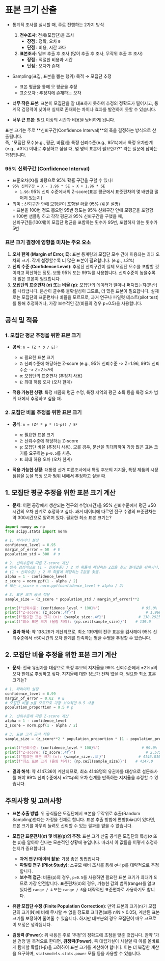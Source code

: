 # 표본 크기 산출
    
- 통계적 조사를 실시할 때, 주로 진행하는 2가지 방식
    1. **전수조사**: 전체(모집단)을 조사
        - **장점** : 정확, 오차 `0`
        - **단점** : 비용, 시간 과다
    2. **표본조사**: 일부 추출 후 조사 (많이 추출 후 조사, 무작위 추출 후 조사)
        - **장점** : 적절한 비용과 시간
        - **단점** : 오차가 존재
- Sampling(표집, 표본을 뽑는 행위) 목적 → 모집단 추정
    - 표본 평균을 통해 모 평균을 추정
    - 표준오차 : 추정치에 존재하는 오차

- **너무 작은 표본**: 표본이 모집단을 잘 대표하지 못하여 추정의 정확도가 떨어지고, 통계적 검정력이 낮아져 실제로 존재하는 차이나 효과를 발견하지 못할 수 있습니다.
- **너무 큰 표본**: 필요 이상의 시간과 비용을 낭비하게 됩니다.

표본 크기는 주로 **신뢰구간(Confidence Interval)**의 폭을 결정하는 방식으로 산출됩니다.<br>
즉, "모집단 모수(e.g., 평균, 비율)를 특정 신뢰수준(e.g., 95%)에서 특정 오차한계(e.g., ±3%) 이내로 추정하고 싶을 때, 몇 명의 표본이 필요한가?" 라는 질문에 답하는 과정입니다.

### 95% 신뢰구간 (Confidence Interval)
- 표준오차(X)를 바탕으로 95% 확률 구간을 구할 수 있다!
- `95% 신뢰구간 = X - 1.96 * SE ~ X + 1.96 * SE`
    - `1.96`: 95% 신뢰 수준에서의 Z-score(표본 평균에서 표준편차의 몇 배만큼 떨어져 있는지)
- 의미 : 신뢰구간 안에 모평균이 포함될 확률 95% (쉬운 설명)<br>
    = 표본을 100번 정도 뽑으면 95번 정도는 95% 신뢰구간 안에 모평균을 포함함<br>
    = 100번 샘플링 하고 각각 평균과 95% 신뢰구간을 구했을 때,<br>
    신뢰구간들(100개)이 모집단 평균을 포함하는 횟수가 95번, 포함하지 않는 횟수가 5번

### 표본 크기 결정에 영향을 미치는 주요 요소
1.  **오차 한계 (Margin of Error, E)**: 표본 통계량과 모집단 모수 간에 허용되는 최대 오차의 크기. 작게 설정할수록 더 많은 표본이 필요합니다. (e.g., ±3%)
2.  **신뢰 수준 (Confidence Level)**: 추정된 신뢰구간이 실제 모집단 모수를 포함할 것이라고 확신하는 정도. 보통 95% 또는 99%를 사용합니다. 신뢰수준이 높을수록 더 많은 표본이 필요합니다.
3.  **모집단의 표준편차 (σ) 또는 비율 (p)**: 모집단의 데이터가 얼마나 퍼져있는지(분산)를 나타냅니다. 분산이 클수록 불확실성이 크므로, 더 많은 표본이 필요합니다. 실제로는 모집단의 표준편차나 비율을 모르므로, 과거 연구나 파일럿 테스트(pilot test)를 통해 추정하거나, 가장 보수적인 값(비율의 경우 p=0.5)을 사용합니다.

## 공식 및 적용

### 1. 모집단 평균 추정을 위한 표본 크기

- **공식**:
  `n = (Z * σ / E)²`
    - `n`: 필요한 표본 크기
    - `Z`: 신뢰수준에 해당하는 Z-score (e.g., 95% 신뢰수준 -> Z=1.96, 99% 신뢰수준 -> Z=2.576)
    - `σ`: 모집단의 표준편차 (추정치 사용)
    - `E`: 최대 허용 오차 (오차 한계)

- **적용 가능한 상황**: 특정 제품의 평균 수명, 특정 지역의 평균 소득 등을 특정 오차 범위 내에서 추정하고 싶을 때.

### 2. 모집단 비율 추정을 위한 표본 크기

- **공식**:
  `n = (Z² * p * (1-p)) / E²`
    - `n`: 필요한 표본 크기
    - `Z`: 신뢰수준에 해당하는 Z-score
    - `p`: 모집단 비율 (추정치 사용). 모를 경우, 분산을 최대화하여 가장 많은 표본 크기를 요구하는 `p=0.5`를 사용.
    - `E`: 최대 허용 오차 (오차 한계)

- **적용 가능한 상황**: 대통령 선거 여론조사에서 특정 후보의 지지율, 특정 제품의 시장 점유율 등을 특정 오차 범위 내에서 추정하고 싶을 때.

## 1. 모집단 평균 추정을 위한 표본 크기 계산

- **문제**: 어떤 공장에서 생산되는 전구의 수명(시간)을 95% 신뢰수준에서 평균 ±50시간의 오차 한계로 추정하고 싶다. 과거 데이터에 따르면 전구 수명의 표준편차는 약 300시간으로 알려져 있다. 필요한 최소 표본 크기는?

```python
import numpy as np
from scipy.stats import norm

# 1. 파라미터 설정
confidence_level = 0.95
margin_of_error = 50  # E
population_std = 300  # σ

# 2. 신뢰수준에 따른 Z-score 계산
# 양측 검정이므로 (1 - 신뢰수준) / 2 의 확률에 해당하는 Z값을 찾고 절대값을 취하거나,
# (1 + 신뢰수준) / 2 의 확률에 해당하는 Z값을 찾음.
alpha = 1 - confidence_level
z_score = norm.ppf(1 - alpha / 2)
# 또는 z_score = norm.ppf(confidence_level + alpha / 2)

# 3. 표본 크기 공식 적용
sample_size = (z_score * population_std / margin_of_error)**2

print(f"신뢰수준: {confidence_level * 100}%")                   # 95.0%
print(f"Z-score: {z_score:.4f}")                                # 1.9600
print(f"필요한 표본 크기 (n): {sample_size:.4f}")               # 138.2925
print(f"최소 표본 크기 (올림 처리): {np.ceil(sample_size)}")    # 139.0
```
- **결과 해석**: 약 138.29가 계산되므로, 최소 139개의 전구 표본을 검사해야 95% 신뢰수준에서 ±50시간의 오차 한계를 만족하는 평균 수명을 추정할 수 있습니다.

## 2. 모집단 비율 추정을 위한 표본 크기 계산

- **문제**: 전국 유권자를 대상으로 특정 후보의 지지율을 99% 신뢰수준에서 ±2%p의 오차 한계로 추정하고 싶다. 지지율에 대한 정보가 전혀 없을 때, 필요한 최소 표본 크기는?

```python
# 1. 파라미터 설정
confidence_level = 0.99
margin_of_error = 0.02  # E
# 모집단 비율 p를 모르므로 가장 보수적인 0.5 사용
population_proportion = 0.5 # p

# 2. 신뢰수준에 따른 Z-score 계산
alpha = 1 - confidence_level
z_score = norm.ppf(1 - alpha / 2)

# 3. 표본 크기 공식 적용
sample_size = (z_score**2 * population_proportion * (1 - population_proportion)) / (margin_of_error**2)

print(f"신뢰수준: {confidence_level * 100}%")                   # 99.0%
print(f"Z-score: {z_score:.4f}")                                # 2.5758
print(f"필요한 표본 크기 (n): {sample_size:.4f}")               # 4146.8104
print(f"최소 표본 크기 (올림 처리): {np.ceil(sample_size)}")    # 4147.0
```
- **결과 해석**: 약 4147.36이 계산되므로, 최소 4148명의 유권자를 대상으로 설문조사를 해야 99% 신뢰수준에서 ±2%p의 오차 한계를 만족하는 지지율을 추정할 수 있습니다.

## 주의사항 및 고려사항

- **표본 추출 방법**: 위 공식들은 모집단에서 표본을 무작위로 추출(Random Sampling)한다는 가정을 전제로 합니다. 표본 추출 방법에 편향(bias)이 있다면, 표본 크기를 아무리 늘려도 신뢰할 수 있는 결과를 얻을 수 없습니다.

- **모집단 표준편차(σ) 및 비율(p)의 추정**: 표본 크기 산출 공식은 모집단의 특성(σ 또는 p)을 알아야 한다는 모순적인 상황에 놓입니다. 따라서 이 값들을 어떻게 추정하는지가 중요합니다.
    - **과거 연구/데이터 활용**: 가장 좋은 방법입니다.
    - **파일럿 연구 (Pilot Study)**: 소규모 예비 조사를 통해 σ나 p를 대략적으로 추정합니다.
    - **보수적 접근**: 비율(p)의 경우, `p=0.5`를 사용하면 필요한 표본 크기가 최대가 되므로 가장 안전합니다. 표준편차(σ)의 경우, 가능한 값의 범위(range)를 알고 있다면 `range / 4` 또는 `range / 6`을 대략적인 표준편차로 사용하기도 합니다.

- **유한 모집단 수정 (Finite Population Correction)**: 만약 표본의 크기(n)가 모집단의 크기(N)에 비해 무시할 수 없을 정도로 크다면(보통 n/N > 0.05), 계산된 표본 크기를 보정하여 줄여줄 수 있습니다. 하지만 대부분의 경우 모집단이 매우 크므로 이 보정은 생략됩니다.

- **검정력 (Power)**: 위 내용은 주로 '추정'의 정확도에 초점을 맞춘 것입니다. 만약 '가설 검정'을 목적으로 한다면, **검정력(Power)**, 즉 대립가설이 사실일 때 이를 올바르게 탐지할 확률(1-β)을 고려하여 표본 크기를 계산해야 합니다. 이는 더 복잡한 계산을 요구하며, `statsmodels.stats.power` 모듈 등을 사용할 수 있습니다.

